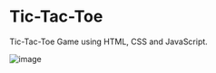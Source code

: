 # Tic-Tac-Toe
Tic-Tac-Toe Game using HTML, CSS and JavaScript.

![image](https://user-images.githubusercontent.com/90642401/225248417-e2fd1ecd-e365-41ef-b357-8b84085642fd.png)

